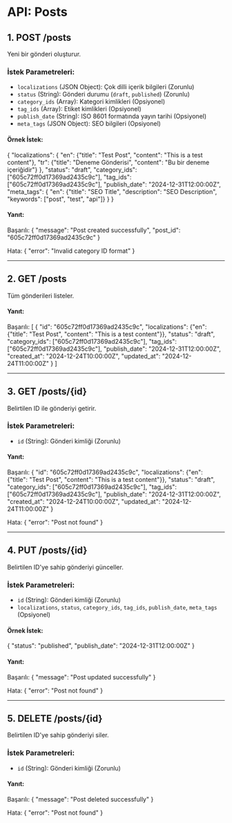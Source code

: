 # API: Posts

## 1. POST /posts
Yeni bir gönderi oluşturur.

### İstek Parametreleri:
- `localizations` (JSON Object): Çok dilli içerik bilgileri (Zorunlu)
- `status` (String): Gönderi durumu (`draft`, `published`) (Zorunlu)
- `category_ids` (Array): Kategori kimlikleri (Opsiyonel)
- `tag_ids` (Array): Etiket kimlikleri (Opsiyonel)
- `publish_date` (String): ISO 8601 formatında yayın tarihi (Opsiyonel)
- `meta_tags` (JSON Object): SEO bilgileri (Opsiyonel)

#### Örnek İstek:
{
    "localizations": {
        "en": {"title": "Test Post", "content": "This is a test content"},
        "tr": {"title": "Deneme Gönderisi", "content": "Bu bir deneme içeriğidir"}
    },
    "status": "draft",
    "category_ids": ["605c72ff0d17369ad2435c9c"],
    "tag_ids": ["605c72ff0d17369ad2435c9c"],
    "publish_date": "2024-12-31T12:00:00Z",
    "meta_tags": {
        "en": {"title": "SEO Title", "description": "SEO Description", "keywords": ["post", "test", "api"]}
    }
}

#### Yanıt:
Başarılı:
{
    "message": "Post created successfully",
    "post_id": "605c72ff0d17369ad2435c9c"
}

Hata:
{
    "error": "Invalid category ID format"
}

---

## 2. GET /posts
Tüm gönderileri listeler.

#### Yanıt:
Başarılı:
[
    {
        "id": "605c72ff0d17369ad2435c9c",
        "localizations": {"en": {"title": "Test Post", "content": "This is a test content"}},
        "status": "draft",
        "category_ids": ["605c72ff0d17369ad2435c9c"],
        "tag_ids": ["605c72ff0d17369ad2435c9c"],
        "publish_date": "2024-12-31T12:00:00Z",
        "created_at": "2024-12-24T10:00:00Z",
        "updated_at": "2024-12-24T11:00:00Z"
    }
]

---

## 3. GET /posts/{id}
Belirtilen ID ile gönderiyi getirir.

### İstek Parametreleri:
- `id` (String): Gönderi kimliği (Zorunlu)

#### Yanıt:
Başarılı:
{
    "id": "605c72ff0d17369ad2435c9c",
    "localizations": {"en": {"title": "Test Post", "content": "This is a test content"}},
    "status": "draft",
    "category_ids": ["605c72ff0d17369ad2435c9c"],
    "tag_ids": ["605c72ff0d17369ad2435c9c"],
    "publish_date": "2024-12-31T12:00:00Z",
    "created_at": "2024-12-24T10:00:00Z",
    "updated_at": "2024-12-24T11:00:00Z"
}

Hata:
{
    "error": "Post not found"
}

---

## 4. PUT /posts/{id}
Belirtilen ID'ye sahip gönderiyi günceller.

### İstek Parametreleri:
- `id` (String): Gönderi kimliği (Zorunlu)
- `localizations`, `status`, `category_ids`, `tag_ids`, `publish_date`, `meta_tags` (Opsiyonel)

#### Örnek İstek:
{
    "status": "published",
    "publish_date": "2024-12-31T12:00:00Z"
}

#### Yanıt:
Başarılı:
{
    "message": "Post updated successfully"
}

Hata:
{
    "error": "Post not found"
}

---

## 5. DELETE /posts/{id}
Belirtilen ID'ye sahip gönderiyi siler.

### İstek Parametreleri:
- `id` (String): Gönderi kimliği (Zorunlu)

#### Yanıt:
Başarılı:
{
    "message": "Post deleted successfully"
}

Hata:
{
    "error": "Post not found"
}
